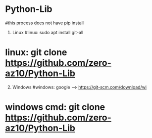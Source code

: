 # Python-Lib
#this process does not have pip install

1) Linux
#linux: sudo apt install git-all
# linux: git clone https://github.com/zero-az10/Python-Lib

2) Windows
#windows: google -->  https://git-scm.com/download/wi
# windows cmd: git clone https://github.com/zero-az10/Python-Lib
